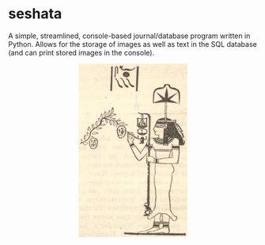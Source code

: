 # seshata
A simple, streamlined, console-based journal/database program written in Python. Allows for the storage of images as well as text in the SQL database (and can print stored images in the console).

<p align="center">
<img src="https://raw.githubusercontent.com/ian-nai/seshata/main/seshata.jpg?token=GHSAT0AAAAAABY7D45TMKGJH7KYLEGTYBVQY7YIOCA" height="350" width="220">
</p>
